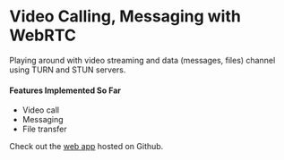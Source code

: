 # Video Calling, Messaging with WebRTC

Playing around with video streaming and data (messages, files) channel using TURN and STUN servers.

#### Features Implemented So Far
* Video call
* Messaging
* File transfer

Check out the <a href="https://tareqnewazshahriar.github.io/playing-around-with-webrtc/public" target="_blank">web app</a> hosted on Github.
